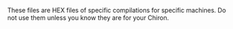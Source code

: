 These files are HEX files of specific compilations for specific machines. Do not use them unless you know they are for your Chiron.
